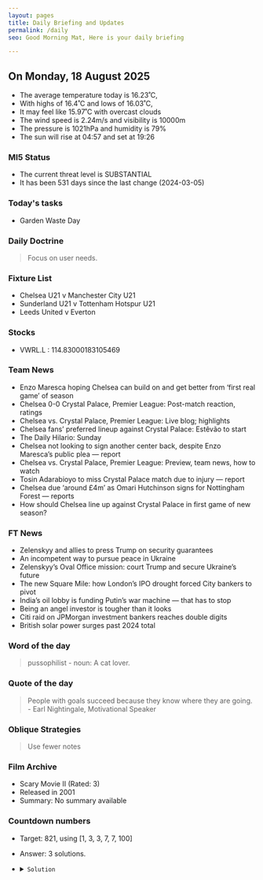 ```yaml
---
layout: pages
title: Daily Briefing and Updates
permalink: /daily
seo: Good Morning Mat, Here is your daily briefing

---
```


<!-- weather_marker starts -->
## On Monday, 18 August 2025

- The average temperature today is 16.23˚C,
- With highs of 16.4˚C and lows of 16.03˚C,
- It may feel like 15.97˚C with overcast clouds
- The wind speed is 2.24m/s and visibility is 10000m
- The pressure is 1021hPa and humidity is 79%
- The sun will rise at 04:57 and set at 19:26

<!-- weather_marker ends -->

### MI5 Status
<!-- threat_marker starts -->
- The current threat level is <span class="highlighter">SUBSTANTIAL</span>
- It has been 531 days since the last change (2024-03-05)

<!-- threat_marker ends -->

### Today's tasks
<!-- task_marker starts -->
- Garden Waste Day

<!-- task_marker ends -->

### Daily Doctrine
<!-- doctrine_marker starts -->
> Focus on user needs.
<!-- doctrine_marker ends -->

### Fixture List

<!-- fixture_marker starts -->
- Chelsea U21 v Manchester City U21
- Sunderland U21 v Tottenham Hotspur U21
- Leeds United v Everton
<!-- fixture_marker ends -->

### Stocks

<!-- stocks_marker starts -->

- VWRL.L : 114.83000183105469 

<!-- stocks_marker ends -->

### Team News
<!-- news_marker starts -->

- Enzo Maresca hoping Chelsea can build on and get better from ‘first real game’ of season
- Chelsea 0-0 Crystal Palace, Premier League: Post-match reaction, ratings
- Chelsea vs. Crystal Palace, Premier League: Live blog; highlights
- Chelsea fans’ preferred lineup against Crystal Palace: Estêvão to start
- The Daily Hilario: Sunday
- Chelsea not looking to sign another center back, despite Enzo Maresca’s public plea — report
- Chelsea vs. Crystal Palace, Premier League: Preview, team news, how to watch
- Tosin Adarabioyo to miss Crystal Palace match due to injury — report
- Chelsea due  ‘around £4m’ as Omari Hutchinson signs for Nottingham Forest — reports
- How should Chelsea line up against Crystal Palace in first game of new season?

<!-- news_marker ends -->

### FT News

<!-- ftnews_marker starts -->

- Zelenskyy and allies to press Trump on security guarantees
- An incompetent way to pursue peace in Ukraine
- Zelenskyy’s Oval Office mission: court Trump and secure Ukraine’s future
- The new Square Mile: how London’s IPO drought forced City bankers to pivot
- India’s oil lobby is funding Putin’s war machine — that has to stop
- Being an angel investor is tougher than it looks
- Citi raid on JPMorgan investment bankers reaches double digits
- British solar power surges past 2024 total

<!-- ftnews_marker ends -->

### Word of the day

<!-- word_marker starts -->

 > pussophilist - noun: A cat lover.

<!-- word_marker ends -->

### Quote of the day
<!-- quote_marker starts -->

> People with goals succeed because they know where they are going. - Earl Nightingale, Motivational Speaker

<!-- quote_marker ends -->

### Oblique Strategies
<!-- eno_marker starts -->
> Use fewer notes

<!-- eno_marker ends -->

### Film Archive

<!-- film_marker starts -->
- Scary Movie II (Rated: 3)
- Released in 2001
- Summary: No summary available
<!-- film_marker ends -->

### Countdown numbers
<!-- game_marker starts -->

- Target: 821, using [1, 3, 3, 7, 7, 100]
- Answer: 3 solutions.

- <details><summary><code>Solution</code></summary>

  Solution: ( 100 - 7 - 1 ) x 3 x 3 - 7

   </details>

<!-- game_marker ends -->
